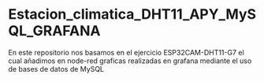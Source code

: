 # Estacion_climatica_DHT11_APY_MySQL_GRAFANA
En este repositorio nos basamos en el ejercicio ESP32CAM-DHT11-G7 el cual añadimos en node-red graficas realizadas en grafana mediante el uso de bases de datos de MySQL
